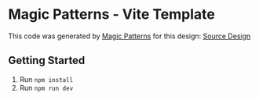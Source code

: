 # Magic Patterns - Vite Template

This code was generated by [Magic Patterns](https://magicpatterns.com) for this design: [Source Design](https://www.magicpatterns.com/c/8j94agdyu7oed5hr7zqw47)

## Getting Started

1. Run `npm install`
2. Run `npm run dev`
